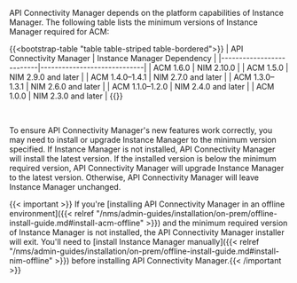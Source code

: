 API Connectivity Manager depends on the platform capabilities of Instance Manager. The following table lists the minimum versions of Instance Manager required for ACM:

{{<bootstrap-table "table table-striped table-bordered">}}
| API Connectivity Manager | Instance Manager Dependency |
|--------------------------|-----------------------------|
| ACM 1.6.0                | NIM 2.10.0                  |
| ACM 1.5.0                | NIM 2.9.0 and later         |
| ACM 1.4.0–1.4.1          | NIM 2.7.0 and later         |
| ACM 1.3.0–1.3.1          | NIM 2.6.0 and later         |
| ACM 1.1.0–1.2.0          | NIM 2.4.0 and later         |
| ACM 1.0.0                | NIM 2.3.0 and later         |
{{</bootstrap-table>}}

<br>

To ensure API Connectivity Manager's new features work correctly, you may need to install or upgrade Instance Manager to the minimum version specified. If Instance Manager is not installed, API Connectivity Manager will install the latest version. If the installed version is below the minimum required version, API Connectivity Manager will upgrade Instance Manager to the latest version. Otherwise, API Connectivity Manager will leave Instance Manager unchanged.

{{< important >}} If you're [installing API Connectivity Manager in an offline environment]({{< relref "/nms/admin-guides/installation/on-prem/offline-install-guide.md#install-acm-offline" >}}) and the minimum required version of Instance Manager is not installed, the API Connectivity Manager installer will exit. You'll need to [install Instance Manager manually]({{< relref "/nms/admin-guides/installation/on-prem/offline-install-guide.md#install-nim-offline" >}}) before installing API Connectivity Manager.{{< /important >}}

<!-- Do not remove. Keep this code at the bottom of the include -->
<!-- DOCS-1066 -->
